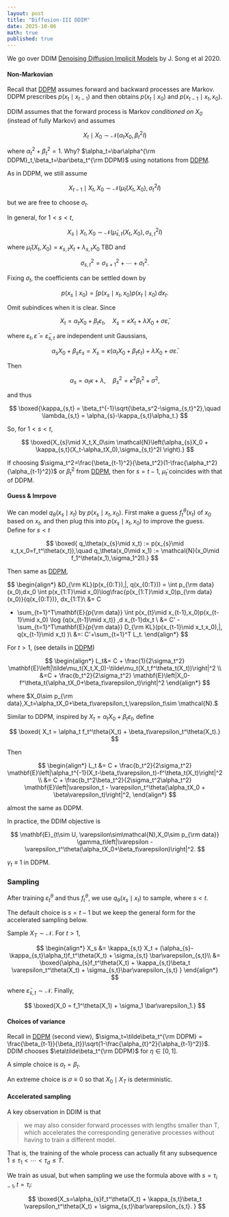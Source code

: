 ```yaml
---
layout: post
title: "Diffusion-III DDIM"
date: 2025-10-06
math: true
published: true
---
```


We go over DDIM [Denoising Diffusion Implicit Models](https://arxiv.org/abs/2010.02502) by J. Song et al 2020.



#### Non-Markovian


Recall that [DDPM](https://ziluma.github.io/2025/09/28/diffusion-1.html) assumes forward and backward processes are Markov. DDPM prescribes $p(x_t\mid x_{t-1})$ and then obtains $p(x_t\mid x_0)$ and $p(x_{t-1}\mid x_{t},x_0)$.


DDIM assumes that the forward process is Markov <i>conditioned on $X_0$</i> (instead of fully Markov) and assumes

$$
    X_t\mid X_0 \sim \mathcal{N}(\alpha_t X_0, \beta_t^2 I)
$$

where $\alpha_t^2+\beta_t^2=1.$ 
Why? $\alpha_t=\bar\alpha^{\rm DDPM}_t,\beta_t=\bar\beta_t^{\rm DDPM}$ using notations from [DDPM](https://ziluma.github.io/2025/09/28/diffusion-1.html).

As in DDPM, we still assume 

$$
X_{t-1}\mid X_t,X_0 \sim\mathcal{N}(\tilde\mu_t(X_t,X_0),\sigma_t^2I)
$$ 

but we are free to choose $\sigma_t$.

In general, for $1 < s < t$,

$$
    X_{s}\mid X_{t},X_0 \sim \mathcal{N}(\tilde\mu_{s,t}(X_t,X_0), \sigma_{s,t}^2I)
$$

where $\tilde\mu_t(X_t,X_0)=\kappa_{s,t}X_t+ \lambda_{s,t}X_0$ TBD and

$$
\sigma_{s,t}^2= \sigma_{s+1}^2+\cdots+\sigma_t^2.
$$

Fixing $\sigma_t$, the coefficients can be settled down by

$$
    p(x_{s}\mid x_0) = \int p(x_{s}\mid x_t,x_0)p(x_t\mid x_0)\,dx_t.
$$

Omit subindices when it is clear. Since

$$
    X_t=\alpha_t X_0 + \beta_t\varepsilon_t,\quad 
    X_s=\kappa X_t+\lambda X_0 + \sigma \bar\varepsilon,
$$

where $\varepsilon_t,\bar\varepsilon=\bar\varepsilon_{s,t}$ are independent unit Gaussians,

$$
\alpha_{s}X_0+\beta_{s}\varepsilon_{s}
=X_{s}
    = \kappa(\alpha_tX_0+\beta_t\varepsilon_t)+\lambda X_0 + \sigma \bar\varepsilon.
$$

Then

$$
\alpha_s=\alpha_t\kappa+\lambda,\quad 
\beta_{s}^2=\kappa^2\beta_t^2+\sigma^2,
$$

and thus

$$
\boxed{\kappa_{s,t} = \beta_t^{-1}\sqrt{\beta_s^2-\sigma_{s,t}^2},\quad 
\lambda_{s,t} = \alpha_{s}-\kappa_{s,t}\alpha_t.}
$$


So, for $1<s<t$,

$$
\boxed{X_{s}\mid X_t,X_0\sim 
\mathcal{N}\left(\alpha_{s}X_0 + \kappa_{s,t}(X_t-\alpha_tX_0),\sigma_{s,t}^2I \right).}
$$

If choosing $\sigma_t^2=\frac{\beta_{t-1}^2}{\beta_t^2}(1-\frac{\alpha_t^2}{\alpha_{t-1}^2})$ or $\tilde\beta_t^2$ from [DDPM](https://ziluma.github.io/2025/09/28/diffusion-1.html), then for $s=t-1$,  $\tilde\mu_t$ coincides with that of DDPM.

#### Guess & Imrpove

We can model $q_\theta(x_s\mid x_t)$ by $p(x_{s}\mid x_t,x_0)$.
First make a guess $f_t^\theta(x_t)$ of $x_0$ based on $x_t$, and then plug this into $p(x_{s}\mid x_t,x_0)$ to improve the guess. Define for $s<t$

$$
\boxed{
q_\theta(x_{s}\mid x_t) := p(x_{s}\mid x_t,x_0=f_t^\theta(x_t)),\quad
q_\theta(x_0\mid x_1) := \mathcal{N}(x_0\mid f_1^\theta(x_1),\sigma_1^2I).}
$$

Then same as [DDPM](https://ziluma.github.io/2025/09/28/diffusion-1.html),

$$
\begin{align*}
&D_{\rm KL}(p(x_{0:T})\,\|\, q(x_{0:T}))
= \int p_{\rm data}(x_0)\,dx_0
\int p(x_{1:T}\mid x_0)\log\frac{p(x_{1:T}\mid x_0)p_{\rm data}(x_0)}{q(x_{0:T})}\, dx_{1:T}\\ 
&= C
- \sum_{t=1}^T\mathbf{E}_{p_{\rm data}} \int p(x_{t}\mid x_{t-1},x_0)p(x_{t-1}\mid x_0)
     \log {q(x_{t-1}\mid x_t)}
\,d x_{t-1}dx_t \\ 
&= C' -\sum_{t=1}^T\mathbf{E}_{p_{\rm data}} D_{\rm KL}(p(x_{t-1}\mid x_t,x_0)\,\|\, q(x_{t-1}\mid x_t) )\\
&=: C'+\sum_{t=1}^T L_t.
\end{align*}
$$

For $t>1$, (see details in [DDPM](https://ziluma.github.io/2025/09/28/diffusion-1.html))

$$
\begin{align*}
L_t&= C + \frac{1}{2\sigma_t^2} \mathbf{E}\left|\tilde\mu_t(X_t,X_0)-\tilde\mu_t(X_t,f^\theta_t(X_t))\right|^2 \\ 
&=C + \frac{b_t^2}{2\sigma_t^2} \mathbf{E}\left|X_0-f^\theta_t(\alpha_tX_0+\beta_t\varepsilon_t)\right|^2
\end{align*}
$$

where $X_0\sim p_{\rm data},X_t=\alpha_tX_0+\beta_t\varepsilon_t,\varepsilon_t\sim \mathcal{N}.$

Similar to DDPM, inspired by $X_t=\alpha_tX_0+\beta_t\varepsilon_t$, define

$$
\boxed{
X_t = \alpha_t f_t^\theta(X_t) + \beta_t\varepsilon_t^\theta(X_t).}
$$

Then 

$$
\begin{align*}
L_t &= C + \frac{b_t^2}{2\sigma_t^2} \mathbf{E}\left|\alpha_t^{-1}(X_t-\beta_t\varepsilon_t)-f^\theta_t(X_t)\right|^2 \\ 
&= C + \frac{b_t^2\beta_t^2}{2\sigma_t^2\alpha_t^2} 
\mathbf{E}\left|\varepsilon_t - \varepsilon_t^\theta(\alpha_tX_0 + \beta\varepsilon_t)\right|^2,
\end{align*}
$$

almost the same as DDPM.

In practice, the DDIM objective is

$$
\mathbf{E}_{t\sim U, \varepsilon\sim\mathcal{N},X_0\sim p_{\rm data}}
\gamma_t\left|\varepsilon - \varepsilon_t^\theta(\alpha_tX_0+\beta_t\varepsilon)\right|^2.
$$

$\gamma_t\equiv 1$ in DDPM.

### Sampling

After training $\varepsilon_t^\theta$ and thus $f_t^\theta$,
we use $q_\theta(x_s\mid x_t)$ to sample, where $s<t$.

The default choice is $s=t-1$ but we keep the general form for the accelerated sampling below.

Sample $X_T\sim\mathcal{N}$. For $t>1$, 

$$
\begin{align*}
    X_s 
    &= \kappa_{s,t} X_t 
    + (\alpha_{s}-\kappa_{s,t}\alpha_t)f_t^\theta(X_t) + \sigma_{s,t} \bar\varepsilon_{s,t}\\ 
    &= \boxed{\alpha_{s}f_t^\theta(X_t) + \kappa_{s,t}\beta_t \varepsilon_t^\theta(X_t)
    + \sigma_{s,t}\bar\varepsilon_{s,t} }
\end{align*}
$$

where $\bar\varepsilon_{s,t}\sim\mathcal{N}$. Finally,

$$
\boxed{X_0 = f_1^\theta(X_1) + \sigma_1 \bar\varepsilon_1.}
$$

#### Choices of variance

Recall in [DDPM](https://ziluma.github.io/2025/09/28/diffusion-1.html) (second view), $\sigma_t=\tilde\beta_t^{\rm DDPM} = \frac{\beta_{t-1}}{\beta_{t}}\sqrt{1-\frac{\alpha_{t}^2}{\alpha_{t-1}^2}}$.
DDIM chooses $\eta\tilde\beta_t^{\rm DDPM}$ for $\eta\in[0,1]$.

A simple choice is $\sigma_t=\beta_t$.

An extreme choice is $\sigma\equiv 0$ so that $X_0\mid X_T$ is deterministic.

#### Accelerated sampling

A key observation in DDIM is that 

> we may also consider forward processes with lengths smaller than T, which accelerates the corresponding generative processes without having to train a different model.

That is, the training of the whole process can actually fit any subsequence $1\le \tau_1<\cdots <\tau_d\le T$.

We train as usual, but when sampling we use the formula above with $s=\tau_{i-1},t=\tau_i$:

$$
\boxed{X_s=\alpha_{s}f_t^\theta(X_t) + \kappa_{s,t}\beta_t \varepsilon_t^\theta(X_t)
    + \sigma_{s,t}\bar\varepsilon_{s,t}. }
$$